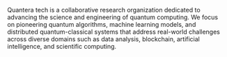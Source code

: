 Quantera tech is a collaborative research organization dedicated to advancing the science and engineering of quantum computing. We focus on pioneering quantum algorithms, machine learning models, and distributed quantum-classical systems that address real-world challenges across diverse domains such as data analysis, blockchain, artificial intelligence, and scientific computing.
